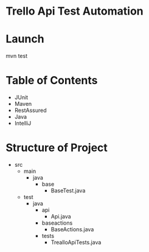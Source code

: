 # Trello Api Test Automation

# Launch
  mvn test


# Table of Contents
* JUnit
* Maven
* RestAssured
* Java
* IntelliJ

# Structure of Project
- src
  - main
     - java
       - base
         - BaseTest.java
  - test
    - java
      - api
        - Api.java
      - baseactions
        - BaseActions.java
      - tests
        - TrealloApiTests.java
